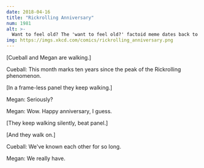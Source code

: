 ```yaml
---
date: 2018-04-16
title: "Rickrolling Anniversary"
num: 1981
alt: >-
  Want to feel old? The 'want to feel old?' factoid meme dates back to around 2011, closer to the Bush/Kerry election than to today.
img: https://imgs.xkcd.com/comics/rickrolling_anniversary.png
---
```

[Cueball and Megan are walking.]

Cueball: This month marks ten years since the peak of the Rickrolling phenomenon.

[In a frame-less panel they keep walking.]

Megan: Seriously?

Megan: Wow. Happy anniversary, I guess.

[They keep walking silently, beat panel.]

[And they walk on.]

Cueball: We've known each other for so long.

Megan: We really have.
